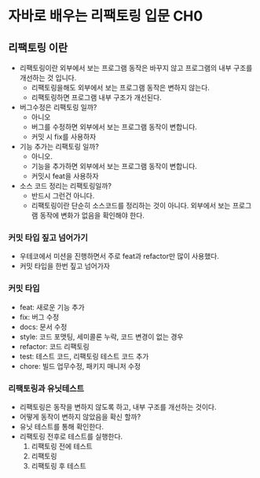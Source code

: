 # 자바로 배우는 리팩토링 입문 CH0

## 리팩토링 이란

- 리팩토링이란 외부에서 보는 프로그램 동작은 바꾸지 않고 프로그램의 내부 구조를 개선하는 것 입니다.
  - 리팩토링을해도 외부에서 보는 프로그램 동작은 변하지 않는다.
  - 리팩토링하면 프로그램 내부 구조가 개선된다.
- 버그수정은 리팩토링 일까? 
  - 아니오
  - 버그를 수정하면 외부에서 보는 프로그램 동작이 변합니다.
  - 커밋 시 fix를 사용하자
- 기능 추가는 리팩토링 일까?
  - 아니오.
  - 기능을 추가하면 외부에서 보는 프로그램 동작이 변합니다.
  - 커밋시 feat을 사용하자
- 소스 코드 정리는 리팩토링일까?
  - 반드시 그런건 아니다.
  - 리팩토링이란 단순히 소스코드를 정리하는 것이 아니다. 외부에서 보는 프로그램 동작에 변화가 없음을 확인해야 한다.

### 커밋 타입 짚고 넘어가기

- 우테코에서 미션을 진행하면서 주로 feat과 refactor만 많이 사용했다.
- 커밋 타입을 한번 짚고 넘어가자

### 커밋 타입

- feat: 새로운 기능 추가
- fix: 버그 수정
- docs: 문서 수정
- style: 코드 포맷팅, 세미콜론 누락, 코드 변경이 없는 경우
- refactor: 코드 리팩토링
- test: 테스트 코드, 리팩토링 테스트 코드 추가
- chore: 빌드 업무수정, 패키지 매니저 수정



### 리팩토링과 유닛테스트

- 리팩토링은 동작을 변하지 않도록 하고, 내부 구조를 개선하는 것이다.
- 어떻게 동작이 변하지 않았음을 확신 할까?
- 유닛 테스트를 통해 확인한다.
- 리팩토링 전후로 테스트를 실행한다.
  1. 리팩토링 전에 테스트
  2. 리팩토링
  3. 리팩토링 후 테스트
